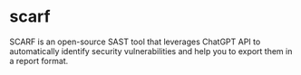 # scarf
SCARF is an open-source SAST tool that leverages ChatGPT API to automatically identify security vulnerabilities and help you to export them in a report format.
